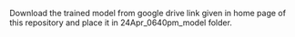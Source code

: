 Download the trained model from google drive link given in home page of this repository and place it in 24Apr_0640pm_model folder.
